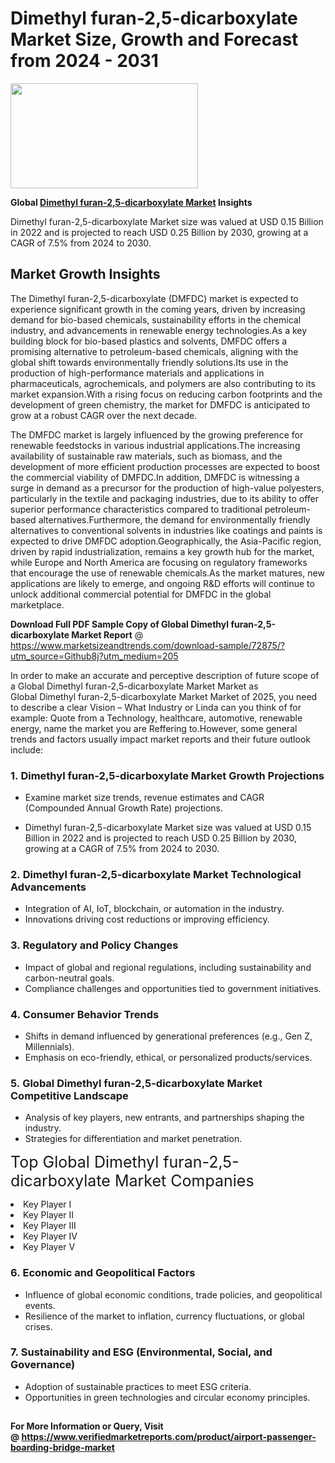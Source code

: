 <H1>Dimethyl furan-2,5-dicarboxylate Market Size, Growth and Forecast from 2024 - 2031</H1><img class="aligncenter size-medium wp-image-584254" src="https://thirdeyenews.in/wp-content/uploads/2024/09/Global-Market-Research-300x168.jpeg" alt="" width="300" height="168" /><p><strong>Global&nbsp;<a href="https://www.marketsizeandtrends.com/download-sample/72875/?utm_source=Github8j?utm_medium=205">Dimethyl furan-2,5-dicarboxylate Market</a> Insights</strong></p><p>Dimethyl furan-2,5-dicarboxylate Market size was valued at USD 0.15 Billion in 2022 and is projected to reach USD 0.25 Billion by 2030, growing at a CAGR of 7.5% from 2024 to 2030.</p><p><h2>Market Growth Insights</h2> The Dimethyl furan-2,5-dicarboxylate (DMFDC) market is expected to experience significant growth in the coming years, driven by increasing demand for bio-based chemicals, sustainability efforts in the chemical industry, and advancements in renewable energy technologies.As a key building block for bio-based plastics and solvents, DMFDC offers a promising alternative to petroleum-based chemicals, aligning with the global shift towards environmentally friendly solutions.Its use in the production of high-performance materials and applications in pharmaceuticals, agrochemicals, and polymers are also contributing to its market expansion.With a rising focus on reducing carbon footprints and the development of green chemistry, the market for DMFDC is anticipated to grow at a robust CAGR over the next decade.<p>The DMFDC market is largely influenced by the growing preference for renewable feedstocks in various industrial applications.The increasing availability of sustainable raw materials, such as biomass, and the development of more efficient production processes are expected to boost the commercial viability of DMFDC.In addition, DMFDC is witnessing a surge in demand as a precursor for the production of high-value polyesters, particularly in the textile and packaging industries, due to its ability to offer superior performance characteristics compared to traditional petroleum-based alternatives.Furthermore, the demand for environmentally friendly alternatives to conventional solvents in industries like coatings and paints is expected to drive DMFDC adoption.Geographically, the Asia-Pacific region, driven by rapid industrialization, remains a key growth hub for the market, while Europe and North America are focusing on regulatory frameworks that encourage the use of renewable chemicals.As the market matures, new applications are likely to emerge, and ongoing R&D efforts will continue to unlock additional commercial potential for DMFDC in the global marketplace.<p><span class=""><strong>Download Full PDF Sample Copy of Global Dimethyl furan-2,5-dicarboxylate Market Report</strong> @ <a href="https://www.marketsizeandtrends.com/download-sample/72875/?utm_source=Github8j?utm_medium=205" target="_blank">https://www.marketsizeandtrends.com/download-sample/72875/?utm_source=Github8j?utm_medium=205</a></span></p><p>In order to make an accurate and perceptive description of future scope of a Global&nbsp;Dimethyl furan-2,5-dicarboxylate Market Market as Global&nbsp;Dimethyl furan-2,5-dicarboxylate Market Market of 2025, you need to describe a clear Vision &ndash; What Industry or Linda can you think of for example: Quote from a Technology, healthcare, automotive, renewable energy, name the market you are Reffering to.However, some general trends and factors usually impact market reports and their future outlook include:</p><h3>1.&nbsp;<strong>Dimethyl furan-2,5-dicarboxylate Market Growth Projections</strong></h3><ul><li>Examine market size trends, revenue estimates and CAGR (Compounded Annual Growth Rate) projections.</li><li><p>Dimethyl furan-2,5-dicarboxylate Market size was valued at USD 0.15 Billion in 2022 and is projected to reach USD 0.25 Billion by 2030, growing at a CAGR of 7.5% from 2024 to 2030.</p></li></ul><h3>2.&nbsp;<strong>Dimethyl furan-2,5-dicarboxylate Market Technological Advancements</strong></h3><ul><li>Integration of AI, IoT, blockchain, or automation in the industry.</li><li>Innovations driving cost reductions or improving efficiency.</li></ul><h3>3.&nbsp;<strong>Regulatory and Policy Changes</strong></h3><ul><li>Impact of global and regional regulations, including sustainability and carbon-neutral goals.</li><li>Compliance challenges and opportunities tied to government initiatives.</li></ul><h3>4.&nbsp;<strong>Consumer Behavior Trends</strong></h3><ul><li>Shifts in demand influenced by generational preferences (e.g., Gen Z, Millennials).</li><li>Emphasis on eco-friendly, ethical, or personalized products/services.</li></ul><h3>5.&nbsp;<strong>Global Dimethyl furan-2,5-dicarboxylate Market Competitive Landscape</strong></h3><ul><li>Analysis of key players, new entrants, and partnerships shaping the industry.</li><li>Strategies for differentiation and market penetration.</li></ul><p data-pm-slice="1 1 []"><span style="color: inherit; font-family: inherit; font-size: 25px;">Top Global Dimethyl furan-2,5-dicarboxylate Market Companies</span></p><div class="" data-test-id=""><p><li>Key Player I</li><li> Key Player II</li><li> Key Player III</li><li> Key Player IV</li><li> Key Player V</li></p></div><h3>6.&nbsp;<strong>Economic and Geopolitical Factors</strong></h3><ul><li>Influence of global economic conditions, trade policies, and geopolitical events.</li><li>Resilience of the market to inflation, currency fluctuations, or global crises.</li></ul><h3>7.&nbsp;<strong>Sustainability and ESG (Environmental, Social, and Governance)</strong></h3><ul><li>Adoption of sustainable practices to meet ESG criteria.</li><li>Opportunities in green technologies and circular economy principles.</li></ul><h2><strong style="font-size: 14px;">For More Information or Query, Visit @&nbsp;</strong><a style="background-color: #ffffff; font-size: 14px;" href="https://www.marketsizeandtrends.com/report/dimethyl-furan-25-dicarboxylate-market/" target="_blank">https://www.verifiedmarketreports.com/product/airport-passenger-boarding-bridge-market</a></h2>
